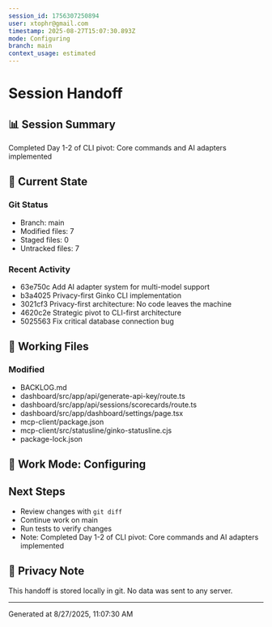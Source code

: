 ```yaml
---
session_id: 1756307250894
user: xtophr@gmail.com
timestamp: 2025-08-27T15:07:30.893Z
mode: Configuring
branch: main
context_usage: estimated
---
```


# Session Handoff

## 📊 Session Summary
Completed Day 1-2 of CLI pivot: Core commands and AI adapters implemented

## 🔄 Current State

### Git Status
- Branch: main
- Modified files: 7
- Staged files: 0
- Untracked files: 7

### Recent Activity
- 63e750c Add AI adapter system for multi-model support
- b3a4025 Privacy-first Ginko CLI implementation
- 3021cf3 Privacy-first architecture: No code leaves the machine
- 4620c2e Strategic pivot to CLI-first architecture
- 5025563 Fix critical database connection bug

## 📁 Working Files

### Modified
- BACKLOG.md
- dashboard/src/app/api/generate-api-key/route.ts
- dashboard/src/app/api/sessions/scorecards/route.ts
- dashboard/src/app/dashboard/settings/page.tsx
- mcp-client/package.json
- mcp-client/src/statusline/ginko-statusline.cjs
- package-lock.json

## 🎯 Work Mode: Configuring

## Next Steps
- Review changes with `git diff`
- Continue work on main
- Run tests to verify changes
- Note: Completed Day 1-2 of CLI pivot: Core commands and AI adapters implemented

## 🔐 Privacy Note
This handoff is stored locally in git. No data was sent to any server.

---
Generated at 8/27/2025, 11:07:30 AM

